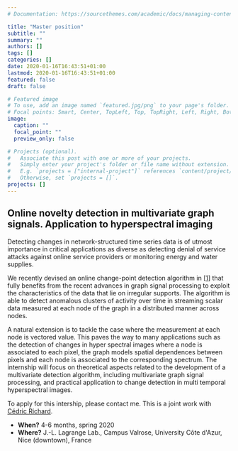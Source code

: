 ```yaml
---
# Documentation: https://sourcethemes.com/academic/docs/managing-content/

title: "Master position"
subtitle: ""
summary: ""
authors: []
tags: []
categories: []
date: 2020-01-16T16:43:51+01:00
lastmod: 2020-01-16T16:43:51+01:00
featured: false
draft: false

# Featured image
# To use, add an image named `featured.jpg/png` to your page's folder.
# Focal points: Smart, Center, TopLeft, Top, TopRight, Left, Right, BottomLeft, Bottom, BottomRight.
image:
  caption: ""
  focal_point: ""
  preview_only: false

# Projects (optional).
#   Associate this post with one or more of your projects.
#   Simply enter your project's folder or file name without extension.
#   E.g. `projects = ["internal-project"]` references `content/project/deep-learning/index.md`.
#   Otherwise, set `projects = []`.
projects: []
---
```


## Online novelty detection in multivariate graph signals. Application to hyperspectral imaging 

Detecting changes in network-structured time series data is of utmost importance in critical applications as diverse as detecting denial of service attacks against online service providers or monitoring energy and water supplies. 

We recently devised an online change-point detection algorithm in [[1](/publication/camsap-19/)] that fully benefits from the recent advances in graph signal processing to exploit the characteristics of the data that lie on irregular supports. The algorithm is able to detect anomalous clusters of activity over time in streaming scalar data measured at each node of the graph in a distributed manner across nodes. 

A natural extension is to tackle the case where the measurement at each node is vectored value. This paves the way to many applications such as the detection of changes in hyper spectral images where a node is associated to each pixel, the graph models spatial dependences between pixels and each node is associated to the corresponding spectrum. The internship will focus on theoretical aspects related to the development of a multivariate detection algorithm, including multivariate graph signal processing, and practical application to change detection in multi temporal  hyperspectral images.

To apply for this intership, please contact me. This is a joint work with 
[Cédric Richard](https://cedric-richard.fr).

- **When?** 4-6 months, spring 2020
- **Where?** J.-L. Lagrange Lab., Campus Valrose, University Côte d'Azur, Nice (downtown), France
